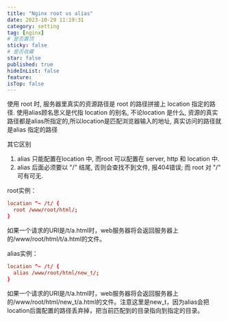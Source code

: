 ```yaml
---
title: "Nginx root vs alias"
date: 2023-10-29 11:19:31
category: setting
tag: [nginx]
# 是否置顶
sticky: false
# 是否收藏
star: false
published: true
hideInList: false
feature:
isTop: false
---
```


使用 root 时, 服务器里真实的资源路径是 root 的路径拼接上 location 指定的路径.
使用alias顾名思义是代指 location 的别名, 不论location 是什么, 资源的真实路径都是alias所指定的,所以location是匹配浏览器输入的地址, 真实访问的路径就是alias 指定的路径

其它区别

1. alias 只能配置在location 中, 而root 可以配置在 server, http 和 location 中.
2. alias 后面必须要以 "/" 结尾, 否则会查找不到文件, 报404错误; 而 root 对 "/" 可有可无.

root实例：

```conf
location ^~ /t/ {
  root /www/root/html/;
}
```

如果一个请求的URI是/t/a.html时，web服务器将会返回服务器上的/www/root/html/t/a.html的文件。

alias实例：

```conf
location ^~ /t/ {
  alias /www/root/html/new_t/;
}
```

如果一个请求的URI是/t/a.html时，web服务器将会返回服务器上的/www/root/html/new_t/a.html的文件。注意这里是new_t，因为alias会把location后面配置的路径丢弃掉，把当前匹配到的目录指向到指定的目录。
